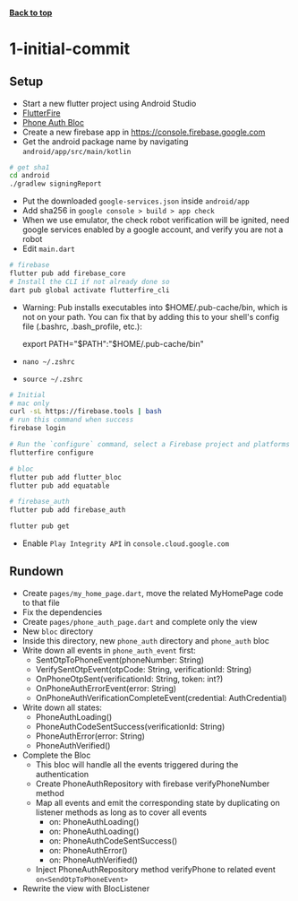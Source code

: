 #### [Back to top](./../README.md)

# 1-initial-commit

## Setup

- Start a new flutter project using Android Studio
- [FlutterFire](https://firebase.flutter.dev/docs/overview)
- [Phone Auth Bloc](https://dhruvnakum.xyz/flutterfire-x-bloc-phone-authentication)
- Create a new firebase app in https://console.firebase.google.com
- Get the android package name by navigating `android/app/src/main/kotlin`
```bash
# get sha1
cd android
./gradlew signingReport
```
- Put the downloaded `google-services.json` inside `android/app`
- Add sha256 in `google console > build > app check`
- When we use emulator, the check robot verification will be ignited,
  need google services enabled by a google account, and verify you are not a robot
- Edit `main.dart`
```bash
# firebase
flutter pub add firebase_core
# Install the CLI if not already done so
dart pub global activate flutterfire_cli
```
- Warning: Pub installs executables into $HOME/.pub-cache/bin, which is not on your path.
  You can fix that by adding this to your shell's config file (.bashrc, .bash_profile, etc.):

  export PATH="$PATH":"$HOME/.pub-cache/bin"
- `nano ~/.zshrc`
- `source ~/.zshrc`

```bash
# Initial
# mac only
curl -sL https://firebase.tools | bash
# run this command when success
firebase login

# Run the `configure` command, select a Firebase project and platforms
flutterfire configure

# bloc
flutter pub add flutter_bloc
flutter pub add equatable

# firebase_auth
flutter pub add firebase_auth

flutter pub get
```
- Enable `Play Integrity API` in `console.cloud.google.com`


## Rundown

- Create `pages/my_home_page.dart`, move the related MyHomePage code to that file
- Fix the dependencies
- Create `pages/phone_auth_page.dart` and complete only the view
- New `bloc` directory
- Inside this directory, new `phone_auth` directory and `phone_auth` bloc
- Write down all events in `phone_auth_event` first:
    - SentOtpToPhoneEvent(phoneNumber: String)
    - VerifySentOtpEvent(otpCode: String, verificationId: String)
    - OnPhoneOtpSent(verificationId: String, token: int?)
    - OnPhoneAuthErrorEvent(error: String)
    - OnPhoneAuthVerificationCompleteEvent(credential: AuthCredential)
- Write down all states:
    - PhoneAuthLoading()
    - PhoneAuthCodeSentSuccess(verificationId: String)
    - PhoneAuthError(error: String)
    - PhoneAuthVerified()
- Complete the Bloc
    - This bloc will handle all the events triggered during the authentication
    - Create PhoneAuthRepository with firebase verifyPhoneNumber method
    - Map all events and emit the corresponding state by duplicating on listener methods as long as
      to cover all events
        - on<SendOtpToPhoneEvent>: PhoneAuthLoading()
        - on<VerifySentOtpEvent>: PhoneAuthLoading()
        - on<OnPhoneOtpSent>: PhoneAuthCodeSentSuccess()
        - on<OnPhoneAuthErrorEvent>: PhoneAuthError()
        - on<OnPhoneAuthVerificationCompleteEvent>: PhoneAuthVerified()
    - Inject PhoneAuthRepository method verifyPhone to related event `on<SendOtpToPhoneEvent>`
- Rewrite the view with BlocListener